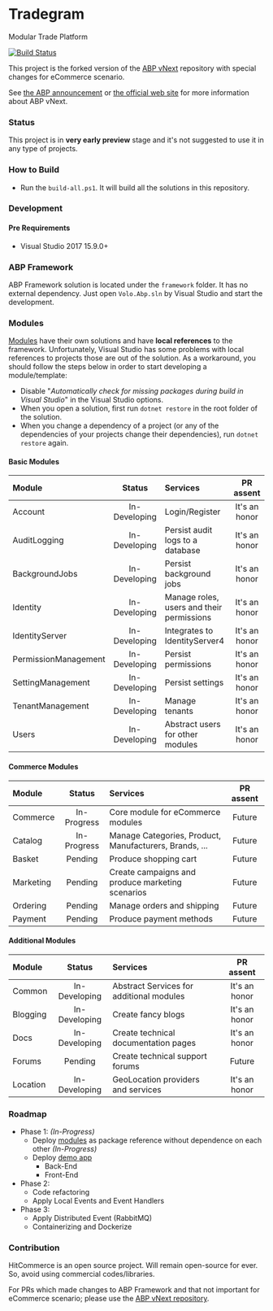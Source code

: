 # Tradegram
Modular Trade Platform 

[![Build Status](https://travis-ci.com/Hitasp/Tradegram.svg?branch=master)](https://travis-ci.com/Hitasp/Tradegram)

This project is the forked version of the
[ABP vNext](https://github.com/abpframework/abp) repository with special changes for eCommerce scenario.

See
[the ABP announcement](https://abp.io/blog/abp/Abp-vNext-Announcement)
or [the official web site](https://abp.io/) for more information about
ABP vNext.

### Status

This project is in **very early preview** stage and it's not suggested
to use it in any type of projects.

### How to Build

- Run the `build-all.ps1`. It will build all the solutions in this
  repository.

### Development

#### Pre Requirements

- Visual Studio 2017 15.9.0+

### ABP Framework

ABP Framework solution is located under the `framework` folder. It has
no external dependency. Just open `Volo.Abp.sln` by Visual Studio and
start the development.

### Modules

[Modules](modules/) have their own solutions and have **local
references** to the framework. Unfortunately, Visual Studio has some
problems with local references to projects those are out of the
solution. As a workaround, you should follow the steps below in order to
start developing a module/template:

- Disable "*Automatically check for missing packages during build in
  Visual Studio*" in the Visual Studio options.
- When you open a solution, first run `dotnet restore` in the root
  folder of the solution.
- When you change a dependency of a project (or any of the dependencies
  of your projects change their dependencies), run `dotnet restore`
  again.

#### Basic Modules

| Module               |    Status     | Services                                  |   PR assent   |
|:---------------------|:-------------:|:------------------------------------------|:-------------:|
| Account              | In-Developing | Login/Register                            | It's an honor |
| AuditLogging         | In-Developing | Persist audit logs to a database          | It's an honor |
| BackgroundJobs       | In-Developing | Persist background jobs                   | It's an honor |
| Identity             | In-Developing | Manage roles, users and their permissions | It's an honor |
| IdentityServer       | In-Developing | Integrates to IdentityServer4             | It's an honor |
| PermissionManagement | In-Developing | Persist permissions                       | It's an honor |
| SettingManagement    | In-Developing | Persist settings                          | It's an honor |
| TenantManagement     | In-Developing | Manage tenants                            | It's an honor |
| Users                | In-Developing | Abstract users for other modules          | It's an honor |

#### Commerce Modules

| Module    |   Status    | Services                                               | PR assent |
|:----------|:-----------:|:-------------------------------------------------------|:---------:|
| Commerce  | In-Progress | Core module for eCommerce modules                      |  Future   |
| Catalog   | In-Progress | Manage Categories, Product, Manufacturers, Brands, ... |  Future   |
| Basket    |   Pending   | Produce shopping cart                                  |  Future   |
| Marketing |   Pending   | Create campaigns and produce marketing scenarios       |  Future   |
| Ordering  |   Pending   | Manage orders and shipping                             |  Future   |
| Payment   |   Pending   | Produce payment methods                                |  Future   |

#### Additional Modules

| Module   |    Status     | Services                                 |   PR assent   |
|:---------|:-------------:|:-----------------------------------------|:-------------:|
| Common   | In-Developing | Abstract Services for additional modules | It's an honor |
| Blogging | In-Developing | Create fancy blogs                       | It's an honor |
| Docs     | In-Developing | Create technical documentation pages     | It's an honor |
| Forums   |    Pending    | Create technical support forums          |    Future     |
| Location | In-Developing | GeoLocation providers and services       | It's an honor |

### Roadmap

* Phase 1: *(In-Progress)*
    * Deploy [modules](modules/) as package reference without dependence on each other *(In-Progress)*
    * Deploy [demo app](demo/) 
        * Back-End
        * Front-End
* Phase 2:
    * Code refactoring
    * Apply Local Events and Event Handlers
* Phase 3:
    * Apply Distributed Event (RabbitMQ)
    * Containerizing and Dockerize

### Contribution

HitCommerce is an open source project. Will remain open-source for ever.
So, avoid using commercial codes/libraries.

For PRs which made changes to ABP Framework and that not important for
eCommerce scenario; please use the
[ABP vNext repository](https://github.com/abpframework/abp).
